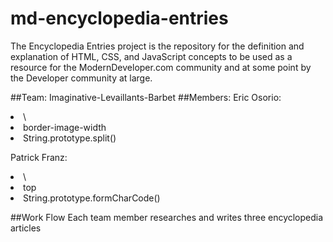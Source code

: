 # md-encyclopedia-entries
The Encyclopedia Entries project is the repository for the definition and explanation of HTML, CSS, and JavaScript concepts to be used as a resource for the ModernDeveloper.com community and at some point by the Developer community at large.

##Team: Imaginative-Levaillants-Barbet
##Members:
Eric Osorio:
   <li>\<tr\>
   <li>border-image-width
   <li>String.prototype.split()
   
Patrick Franz:
   <li>\<caption\>
   <li>top
   <li>String.prototype.formCharCode()


##Work Flow
Each team member researches and writes three encyclopedia articles

